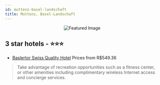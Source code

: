 ```yaml
---
id: muttenz-basel-landschaft
title: Muttenz, Basel-Landschaft
---
```


<center><img src="https://i.travelapi.com/hotels/1000000/590000/584800/584767/7beb46cf_z.jpg" alt="Featured Image" /></center>


##  3 star hotels - ⭐️⭐️⭐️

-    [Baslertor Swiss Quality Hotel](https://us.hurb.com/hotels/muttenz/baslertor-swiss-quality-hotel-JNP-JP735296?cmp=18055) Prices from R$549.36
   > Take advantage of recreation opportunities such as a fitness center, or other amenities including complimentary wireless Internet access and concierge services.
